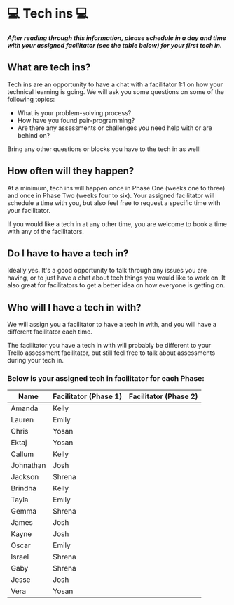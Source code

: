 # :computer: Tech ins :computer:

***After reading through this information, please schedule in a day and time with your assigned facilitator (see the table below) for your first tech in.***

## What are tech ins?

Tech ins are an opportunity to have a chat with a facilitator 1:1 on how your technical learning is going. We will ask you some questions on some of the following topics:

- What is your problem-solving process?
- How have you found pair-programming?
- Are there any assessments or challenges you need help with or are behind on?

Bring any other questions or blocks you have to the tech in as well!

## How often will they happen?

At a minimum, tech ins will happen once in Phase One (weeks one to three) and once in Phase Two (weeks four to six). Your assigned facilitator will schedule a time with you, but also feel free to request a specific time with your facilitator.

If you would like a tech in at any other time, you are welcome to book a time with any of the facilitators. 

## Do I have to have a tech in?

Ideally yes. It's a good opportunity to talk through any issues you are having, or to just have a chat about tech things you would like to work on. It also great for facilitators to get a better idea on how everyone is getting on.

## Who will I have a tech in with?

We will assign you a facilitator to have a tech in with, and you will have a different facilitator each time. 

The facilitator you have a tech in with will probably be different to your Trello assessment facilitator, but still feel free to talk about assessments during your tech in.

### Below is your assigned tech in facilitator for each Phase:

| Name        | Facilitator (Phase 1)   | Facilitator (Phase 2)   | 
| ----------- | --------------          | ----------------------- | 
|   Amanda    |  Kelly                  |                         |
|   Lauren    |  Emily                  |                         | 
|   Chris     |  Yosan                  |                         | 
|   Ektaj     |  Yosan                  |                         |
|   Callum    |  Kelly                  |                         | 
|   Johnathan |  Josh                   |                         | 
|   Jackson   |  Shrena                 |                         | 
|   Brindha   |  Kelly                  |                         |  
|   Tayla     |  Emily                  |                         | 
|   Gemma     |  Shrena                 |                         | 
|   James     |  Josh                   |                         | 
|   Kayne     |  Josh                   |                         | 
|   Oscar     |  Emily                  |                         | 
|   Israel    |  Shrena                 |                         |
|   Gaby      |  Shrena                 |                         | 
|   Jesse     |  Josh                   |                         |  
|   Vera      |  Yosan                  |                         | 
